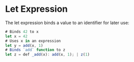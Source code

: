 # Let Expression

The let expression binds a value to an identifier for later use:

```js
# Binds 42 to x
let x = 42
# Uses x in an expression
let y = add(x, 1)
# Binds `add` function to z
let z = def _add(x): add(x, 1); | z(1)
```
